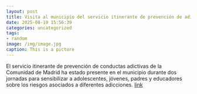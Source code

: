 ```yaml
---
layout: post
title: Visita al municipio del servicio itinerante de prevención de adicciones de la CM
date: 2025-08-19 15:56:39
categories: uncategorized
tags:
- random
image: /img/image.jpg
caption: This is a picture
---
```

El servicio itinerante de prevención de conductas adictivas de la Comunidad de Madrid ha estado presente en el municipio  durante dos jornadas para sensibilizar a adolescentes, jóvenes, padres y educadores sobre los riesgos asociados a diferentes adicciones.  [link](https://www.ayto-villacanada.es/salud-y-bienestar/visita-al-municipio-del-servicio-itinerante-de-prevencion-de-adicciones-de-la-cm/)
